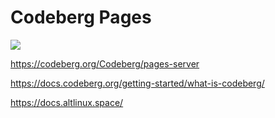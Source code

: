 # Codeberg Pages

![](https://codeberg.org/assets/img/logo-250px.png)

https://codeberg.org/Codeberg/pages-server

https://docs.codeberg.org/getting-started/what-is-codeberg/

https://docs.altlinux.space/